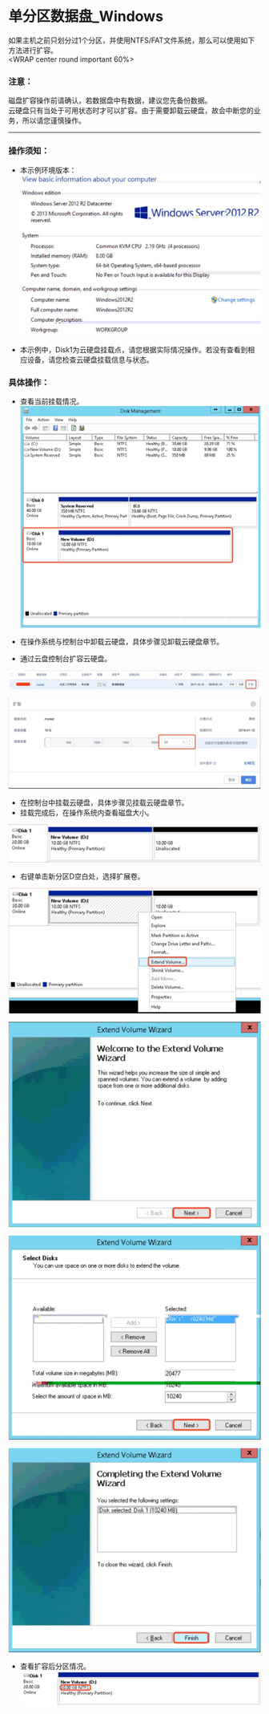 

# 单分区数据盘_Windows

如果主机之前只划分过1个分区，并使用NTFS/FAT文件系统，那么可以使用如下方法进行扩容。  
<WRAP center round important 60%>

### 注意：

磁盘扩容操作前请确认，若数据盘中有数据，建议您先备份数据。  
云硬盘只有当处于可用状态时才可以扩容。由于需要卸载云硬盘，故会中断您的业务，所以请您谨慎操作。  
</WRAP>

-----

### 操作须知：

  * 本示例环境版本：
![](/images/userguide/extend/image19.jpg)  

  * 本示例中，Disk1为云硬盘挂载点，请您根据实际情况操作。若没有查看到相应设备，请您检查云硬盘挂载信息与状态。

### 具体操作：

  * 查看当前挂载情况。 
![](/images/userguide/extend/image20.jpg)  
    
  * 在操作系统与控制台中卸载云硬盘，具体步骤见卸载云硬盘章节。 
  * 通过云盘控制台扩容云硬盘。  

![](/images/userguide/extend/image21.jpg)   

![](/images/userguide/extend/image22.jpg)  

  * 在控制台中挂载云硬盘，具体步骤见挂载云硬盘章节。 
  * 挂载完成后，在操作系统内查看磁盘大小。

![](/images/userguide/extend/image23.jpg)  

  * 右键单击新分区D空白处，选择扩展卷。  

![](/images/userguide/extend/image24.jpg)  

![](/images/userguide/extend/image25.jpg)  

![](/images/userguide/extend/image26.jpg)  

![](/images/userguide/extend/image27.jpg) 
    
  * 查看扩容后分区情况。  
![](/images/userguide/extend/image28.jpg)


